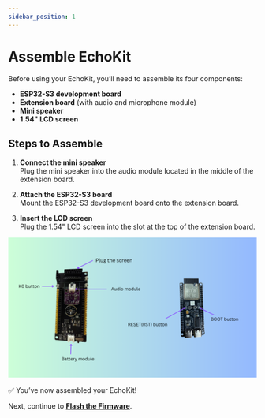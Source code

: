 ```yaml
---
sidebar_position: 1
---
```


# Assemble EchoKit

Before using your EchoKit, you’ll need to assemble its four components:

* **ESP32-S3 development board**
* **Extension board** (with audio and microphone module)
* **Mini speaker**
* **1.54" LCD screen**

## Steps to Assemble

1. **Connect the mini speaker**  
   Plug the mini speaker into the audio module located in the middle of the extension board.

2. **Attach the ESP32-S3 board**  
   Mount the ESP32-S3 development board onto the extension board.

3. **Insert the LCD screen**  
   Plug the 1.54" LCD screen into the slot at the top of the extension board.

![](assemble-echokit.png)

✅ You’ve now assembled your EchoKit! 
 
Next, continue to **[Flash the Firmware](./flash-firmware.md)**.

